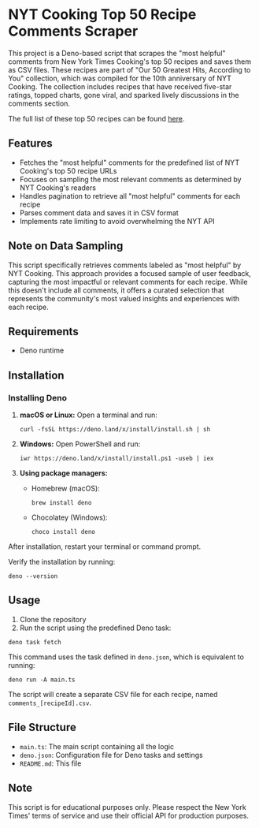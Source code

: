 # NYT Cooking Top 50 Recipe Comments Scraper

This project is a Deno-based script that scrapes the "most helpful" comments from New York Times Cooking's top 50 recipes and saves them as CSV files. These recipes are part of "Our 50 Greatest Hits, According to You" collection, which was compiled for the 10th anniversary of NYT Cooking. The collection includes recipes that have received five-star ratings, topped charts, gone viral, and sparked lively discussions in the comments section.

The full list of these top 50 recipes can be found [here](https://cooking.nytimes.com/68861692-nyt-cooking/118176098-best-nyt-cooking-recipes).

## Features

- Fetches the "most helpful" comments for the predefined list of NYT Cooking's top 50 recipe URLs
- Focuses on sampling the most relevant comments as determined by NYT Cooking's readers
- Handles pagination to retrieve all "most helpful" comments for each recipe
- Parses comment data and saves it in CSV format
- Implements rate limiting to avoid overwhelming the NYT API

## Note on Data Sampling

This script specifically retrieves comments labeled as "most helpful" by NYT Cooking. This approach provides a focused sample of user feedback, capturing the most impactful or relevant comments for each recipe. While this doesn't include all comments, it offers a curated selection that represents the community's most valued insights and experiences with each recipe.

## Requirements

- Deno runtime

## Installation

### Installing Deno

1. **macOS or Linux:**
   Open a terminal and run:
   ```
   curl -fsSL https://deno.land/x/install/install.sh | sh
   ```

2. **Windows:**
   Open PowerShell and run:
   ```
   iwr https://deno.land/x/install/install.ps1 -useb | iex
   ```

3. **Using package managers:**
   - Homebrew (macOS):
     ```
     brew install deno
     ```
   - Chocolatey (Windows):
     ```
     choco install deno
     ```

After installation, restart your terminal or command prompt.

Verify the installation by running:
```
deno --version
```

## Usage

1. Clone the repository
2. Run the script using the predefined Deno task:
```
deno task fetch
```

This command uses the task defined in `deno.json`, which is equivalent to running:
```
deno run -A main.ts
```

The script will create a separate CSV file for each recipe, named `comments_[recipeId].csv`.

## File Structure

- `main.ts`: The main script containing all the logic
- `deno.json`: Configuration file for Deno tasks and settings
- `README.md`: This file

## Note

This script is for educational purposes only. Please respect the New York Times' terms of service and use their official API for production purposes.